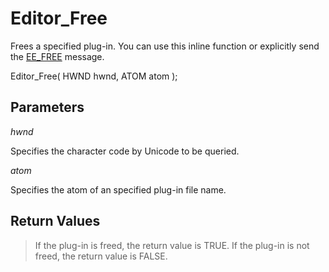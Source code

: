 # Editor\_Free

Frees a specified plug-in. You can use this inline function or explicitly send
the [EE\_FREE](../message/ee_free) message.

Editor\_Free( HWND hwnd, ATOM atom );

## Parameters

_hwnd_

Specifies the character code by Unicode to be queried.

_atom_

Specifies the atom of an specified plug-in file name.

## Return Values

> If the plug-in is freed, the return value is TRUE. If the plug-in is not
> freed, the return value is FALSE.
